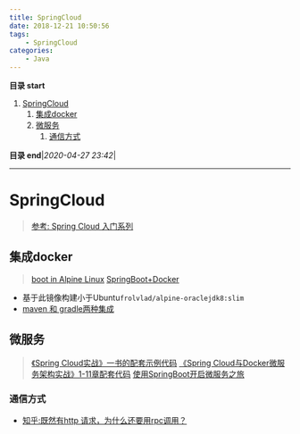 ```yaml
---
title: SpringCloud
date: 2018-12-21 10:50:56
tags: 
    - SpringCloud
categories: 
    - Java
---
```


**目录 start**

1. [SpringCloud](#springcloud)
    1. [集成docker](#集成docker)
    1. [微服务](#微服务)
        1. [通信方式](#通信方式)

**目录 end**|_2020-04-27 23:42_|
****************************************
# SpringCloud 

> [参考: Spring Cloud 入门系列](http://www.spring4all.com/article/320)

## 集成docker
> [boot in Alpine Linux](https://www.huangyunkun.com/2016/04/03/spring-boot-alpine-linux/)
> [SpringBoot+Docker](https://yq.aliyun.com/articles/47344)


- 基于此镜像构建小于Ubuntu`frolvlad/alpine-oraclejdk8:slim`
- [maven 和 gradle两种集成](https://github.com/waylau/docker-demos)


## 微服务
> [《Spring Cloud实战》一书的配套示例代码](https://github.com/dyc87112/SpringCloudBook)
> [《Spring Cloud与Docker微服务架构实战》1-11章配套代码](https://github.com/itmuch/spring-cloud-docker-microservice-book-code)
> [使用SpringBoot开启微服务之旅](http://www.infoq.com/cn/articles/Microservices-SpringBoot)

### 通信方式
- [知乎:既然有http 请求，为什么还要用rpc调用？](https://www.zhihu.com/question/41609070)

